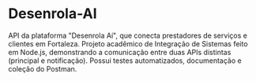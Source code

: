 # Desenrola-AI
API da plataforma "Desenrola Aí", que conecta prestadores de serviços e clientes em Fortaleza. Projeto acadêmico de Integração de Sistemas feito em Node.js, demonstrando a comunicação entre duas APIs distintas (principal e notificação). Possui testes automatizados, documentação e coleção do Postman.
